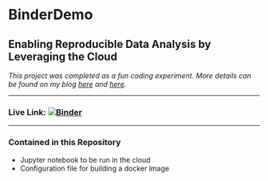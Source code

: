 # BinderDemo

## Enabling Reproducible Data Analysis by Leveraging the Cloud

*This project was completed as a fun coding experiment. More details can be found on my blog <a href = "https://joeknittel.github.io/2021/01/23/Composing-Our-First-Jupyter-Notebook.html">here</a> and <a href = "https://joeknittel.github.io/2021/01/25/Binder-Enabling-Reproducible-Data-Analysis-by-Leveraging-the-Cloud.html">here</a>.*

<hr>

### Live Link: [![Binder](https://mybinder.org/badge_logo.svg)](https://mybinder.org/v2/gh/JoeKnittel/BinderDemo/HEAD?filepath=analysis.ipynb)

<hr>

### Contained in this Repository

- Jupyter notebook to be run in the cloud
- Configuration file for building a docker image
